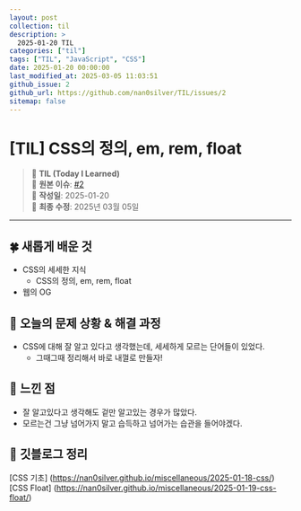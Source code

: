 ```yaml
---
layout: post
collection: til
description: >
  2025-01-20 TIL
categories: ["til"]
tags: ["TIL", "JavaScript", "CSS"]
date: 2025-01-20 00:00:00
last_modified_at: 2025-03-05 11:03:51
github_issue: 2
github_url: https://github.com/nan0silver/TIL/issues/2
sitemap: false
---
```


# [TIL] CSS의 정의, em, rem, float

> 📝 **TIL (Today I Learned)**  
> 🔗 **원본 이슈**: [#2](https://github.com/nan0silver/TIL/issues/2)  
> 📅 **작성일**: 2025-01-20  
> 🔄 **최종 수정**: 2025년 03월 05일

---


## 🍀 새롭게 배운 것
- CSS의 세세한 지식
   - CSS의 정의, em, rem, float
- 웹의 OG

## 🍎 오늘의 문제 상황 & 해결 과정
- CSS에 대해 잘 알고 있다고 생각했는데, 세세하게 모르는 단어들이 있었다.
   - 그때그때 정리해서 바로 내껄로 만들자!

## 🦄 느낀 점
- 잘 알고있다고 생각해도 겉만 알고있는 경우가 많았다.
- 모르는건 그냥 넘어가지 말고 습득하고 넘어가는 습관을 들어야겠다.

## 🐬 깃블로그 정리
[CSS 기초] (https://nan0silver.github.io/miscellaneous/2025-01-18-css/)
[CSS Float] (https://nan0silver.github.io/miscellaneous/2025-01-19-css-float/)

